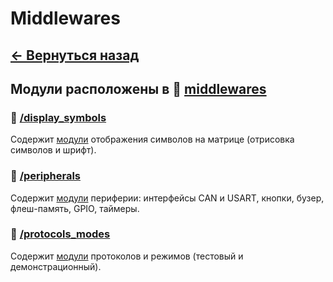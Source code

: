 # Middlewares

## **[<- Вернуться назад](../../source/source.md)**

## Модули расположены в 📂 **[middlewares](../middlewares/)**

### 📂 **[/display_symbols](./display_symbols/)**

Содержит [модули](./display_symbols/display_symbols.md) отображения символов на матрице (отрисовка символов и шрифт).

### 📂 **[/peripherals](./peripherals/)**

Содержит [модули](./peripherals/peripherals.md) периферии: интерфейсы CAN и USART, кнопки, бузер, флеш-память, GPIO, таймеры.

### 📂 **[/protocols_modes](./protocols_modes/)**

Содержит [модули](./protocols_modes/protocols_modes.md) протоколов и режимов (тестовый и демонстрационный).
